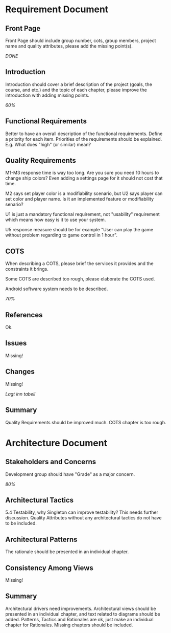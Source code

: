 # Requirement Document

## Front Page
Front Page should include group number, cots, group members, project name and quality attributes, please add the missing point(s).

*DONE*

## Introduction
Introduction should cover a brief description of the project (goals, the course, and etc.) and the topic of each chapter, please improve the introduction with adding missing points.

*60%*

## Functional Requirements
Better to have an overall description of the functional requirements.
Define a priority for each item.
Priorities of the requirements should be explained. E.g. What does "high" (or similar) mean?

## Quality Requirements	  
M1-M3 response time is way too long. Are you sure you need 10 hours to change ship colors? Even adding a settings page for it should not cost that time.
 
M2 says set player color is a modifiability scenario, but U2 says player can set color and player name. Is it an implemented feature or modifiability senario?
 

U1 is just a mandatory functional requirement, not "usability" requirement which means how easy is it to use your system.

U5 response measure should be for example "User can play the game without problem regarding to game control in 1 hour".

## COTS
When describing a COTS, please brief the services it provides and the constraints it brings.

Some COTS are described too rough, please elaborate the COTS used.

Android software system needs to be described.

*70%*

## References
Ok.

## Issues
Missing!

## Changes
Missing!

*Lagt inn tabell*

## Summary
Quality Requirements should be improved much. COTS chapter is too rough.



# Architecture Document

## Stakeholders and Concerns
Development group should have "Grade" as a major concern.

*80%*

## Architectural Tactics
5.4 Testability, why Singleton can improve testability? This needs further discussion.
Quality Attributes without any architectural tactics do not have to be included.

## Architectural Patterns
The rationale should be presented in an individual chapter.

## Consistency Among Views
Missing!


## Summary
Architectural drivers need improvements. Architectural views should be presented in an individual chapter, and text related to diagrams should be added. Patterns, Tactics and Rationales are ok, just make an individual chapter for Rationales. Missing chapters should be included.